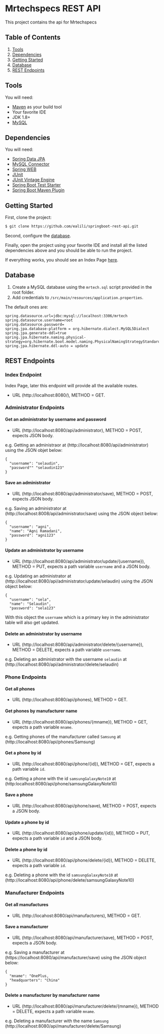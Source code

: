 # Mrtechspecs REST API

This project contains the api for Mrtechspecs


## Table of Contents

1. [Tools](#tools)
1. [Dependencies](#dependencies)
1. [Getting Started](#getting-started)
1. [Database](#database)
1. [REST Endpoints](#rest-endpoints)

## Tools 

You will need:

* [Maven](https://maven.apache.org/) as your build tool
* Your favorite IDE
* JDK 1.8+
* [MySQL](https://www.mysql.com/)

## Dependencies

You will need:

* [Spring Data JPA](https://mvnrepository.com/artifact/org.springframework.boot/spring-boot-starter-data-jpa)
* [MySQL Connector](https://mvnrepository.com/artifact/mysql/mysql-connector-java)
* [Spring WEB](https://mvnrepository.com/artifact/org.springframework/spring-web)
* [JUnit](https://mvnrepository.com/artifact/junit/junit)
* [JUnit Vintage Engine](https://mvnrepository.com/artifact/org.junit.vintage/junit-vintage-engine)
* [Spring Boot Test Starter](https://mvnrepository.com/artifact/org.springframework.boot/spring-boot-starter-test)
* [Spring Boot Maven Plugin](https://mvnrepository.com/artifact/org.springframework.boot/spring-boot-maven-plugin)


## Getting Started

First, clone the project:

```bash
$ git clone https://github.com/ealili/springboot-rest-api.git
```

Second, configure the [database](#database).

Finally, open the project using your favorite IDE and install all the listed dependencies above and you should be able to run the project.

If everything works, you should see an Index Page [here](http://127.0.0.1:8080/).

## Database

1. Create a MySQL database using the `mrtech.sql` script provided in the root folder.
1. Add credentials to `/src/main/resources/application.properties`.

The default ones are:

``` 
spring.datasource.url=jdbc:mysql://localhost:3306/mrtech
spring.datasource.username=root
spring.datasource.password=
spring.jpa.database-platform = org.hibernate.dialect.MySQL5Dialect
spring.jpa.generate-ddl=true
spring.jpa.hibernate.naming.physical-strategy=org.hibernate.boot.model.naming.PhysicalNamingStrategyStandardImpl
spring.jpa.hibernate.ddl-auto = update
```

## REST Endpoints

### Index Endpoint

Index Page, later this endpoint will provide all the available routes.

* URL (http://localhost:8080/), METHOD = GET.

### Administrator Endpoints

#### Get an administrator by username and password 

* URL (http://localhost:8080/api/administrator), METHOD = POST, expects JSON body.

e.g. Getting an administraor at (http://localhost:8080/api/administrator) using the JSON objet below:

```
{
  "username": "selaudin",
  "password"" "selaudin123"
}
```

#### Save an administrator 

* URL (http://localhost:8080/api/administrator/save), METHOD = POST, expects JSON body.

e.g. Saving an administrator at (http://localhost:8008/api/administrator/save) using the JSON object below:

```
{
  "username": "agni",
  "name": "Agni Ramadani",
  "password": "agni123"
}
```

#### Update an administrator by username

* URL (http://localhost:8080/api/administrator/update/{username}), METHOD = PUT, expects a path variable `username` and a JSON body.

e.g. Updating an administrator at (http://localhost:8080/api/administrator/update/selaudin) using the JSON object below:

```
{
  "username": "sela",
  "name": "Selaudin",
  "password": "sela123"
```

With this object the `username` which is a primary key in the administrator table will also get updated.

#### Delete an administrator by username

* URL (http://localhost:8080/api/administrator/delete/{username}), METHOD = DELETE, expects a path variable `username`.

e.g. Deleting an administrator with the username `selaudin` at (http://localhost:8080/api/administrator/delete/selaudin)

### Phone Endpoints

#### Get all phones

* URL (http://localhost:8080/api/phones), METHOD = GET.

#### Get phones by manufacturer name

* URL (http://localhost:8080/api/phones/{mname}), METHOD = GET, expects a path variable `mname`.

e.g. Getting phones of the manufacturer called `Samsung` at (http://localhost:8080/api/phones/Samsung)

#### Get a phone by id

* URL (http://localhost:8080/api/phone/{id}), METHOD = GET, expects a path variable `id`.

e.g. Getting a phone with the id `samsungGalaxyNote10` at (http:localhost:8080/api/phone/samsungGalaxyNote10)

#### Save a phone

* URL (http://localhost:8080/api/phone/save), METHOD = POST, expects a JSON body.

#### Update a phone by id

* URL (http://localhost:8080/api/phone/update/{id}), METHOD = PUT, expects a path variable `id` and a JSON body.

#### Delete a phone by id

* URL (http://localhost:8080/api/phone/delete/{id}), METHOD = DELETE, expects a path variable `id`.

e.g. Deleting a phone with the id `samsungGalaxyNote10` at (http://localhost:8080/api/phone/delete/samsungGalaxyNote10)

### Manufacturer Endpoints

#### Get all manufactures

* URL (http://locahost:8080/api/manufacturers), METHOD = GET.

#### Save a manufacturer

* URL (http://localhost:8080/api/manufacturer/save), METHOD = POST, expects a JSON body.

e.g. Saving a manufacturer at (https://localhost:8080/api/manufacturer/save) using the JSON object below:

```
{
  "mname": "OnePlus,
  "headquarters": "China"
}
```

#### Delete a manufacturer by manufacturer name

* URL (http://localhost:8080/api/manufacturer/delete/{mname}), METHOD = DELETE, expects a path variable `mname`.

e.g. Deleting a manufacturer with the name `Samsung` (http://localhost:8080/api/manufacturer/delete/Samsung)





